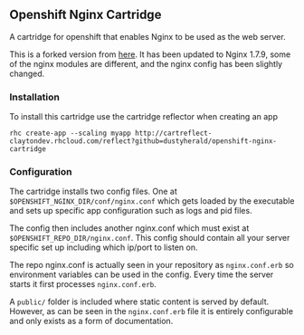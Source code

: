 ## Openshift Nginx Cartridge

A cartridge for openshift that enables Nginx to be used as the web server.

This is a forked version from [here](https://github.com/gsterjov/openshift-nginx-cartridge). It has been updated to Nginx 1.7.9, some of the nginx modules are different, and the nginx config has been slightly changed.

### Installation

To install this cartridge use the cartridge reflector when creating an app

	rhc create-app --scaling myapp http://cartreflect-claytondev.rhcloud.com/reflect?github=dustyherald/openshift-nginx-cartridge


### Configuration

The cartridge installs two config files. One at <code>$OPENSHIFT_NGINX_DIR/conf/nginx.conf</code> which gets loaded by the executable
and sets up specific app configuration such as logs and pid files.

The config then includes another nginx.conf which must exist at <code>$OPENSHIFT_REPO_DIR/nginx.conf</code>. This config should
contain all your server specific set up including which ip/port to listen on.

The repo nginx.conf is actually seen in your repository as <code>nginx.conf.erb</code> so environment variables can be used
in the config. Every time the server starts it first processes <code>nginx.conf.erb</code>.


A <code>public/</code> folder is included where static content is served by default. However, as can be seen in the <code>nginx.conf.erb</code> file it
is entirely configurable and only exists as a form of documentation.
